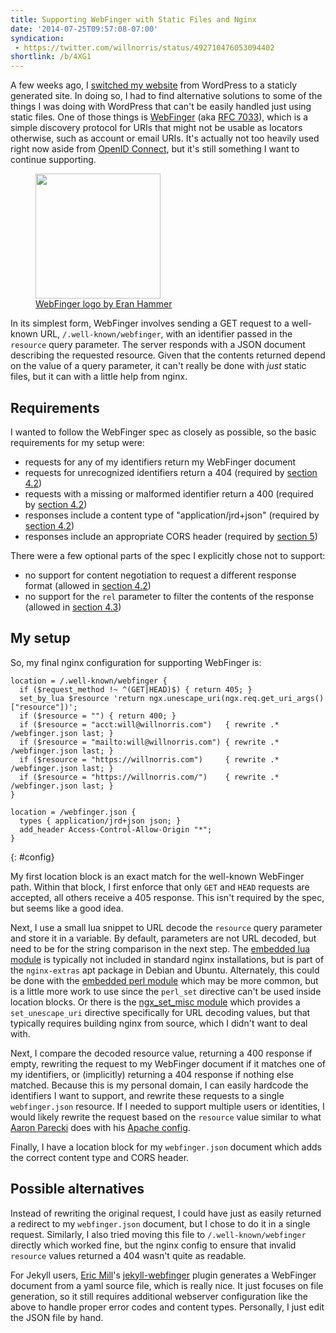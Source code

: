 ```yaml
---
title: Supporting WebFinger with Static Files and Nginx
date: '2014-07-25T09:57:08-07:00'
syndication:
 - https://twitter.com/willnorris/status/492710476053094402
shortlink: /b/4XG1
---
```


A few weeks ago, I [switched my website][] from WordPress to a staticly generated site.  In doing so, I had to find
alternative solutions to some of the things I was doing with WordPress that can't be easily handled just using static
files.  One of those things is [WebFinger][] (aka [RFC 7033][]), which is a simple discovery protocol for URIs that
might not be usable as locators otherwise, such as account or email URIs.  It's actually not too heavily used right now
aside from [OpenID Connect][], but it's still something I want to continue supporting.

<figure class="alignright">
  <img src="webfinger.svg" height="200">
  <figcaption><a href="https://github.com/webfinger/assets/tree/gh-pages/logo">WebFinger logo by Eran Hammer</a></figcaption>
</figure>

In its simplest form, WebFinger involves sending a GET request to a well-known URL, `/.well-known/webfinger`, with an
identifier passed in the `resource` query parameter.  The server responds with a JSON document describing the requested
resource.  Given that the contents returned depend on the value of a query parameter, it can't really be done with *just*
static files, but it can with a little help from nginx.

## Requirements ##

I wanted to follow the WebFinger spec as closely as possible, so the basic requirements for my setup were:

 - requests for any of my identifiers return my WebFinger document
 - requests for unrecognized identifiers return a 404 (required by [section 4.2][])
 - requests with a missing or malformed identifier return a 400 (required by [section 4.2][])
 - responses include a content type of "application/jrd+json" (required by [section 4.2][])
 - responses include an appropriate CORS header (required by [section 5][])

There were a few optional parts of the spec I explicitly chose not to support:

 - no support for content negotiation to request a different response format (allowed in [section 4.2][])
 - no support for the `rel` parameter to filter the contents of the response (allowed in [section 4.3][])

## My setup ##

So, my final nginx configuration for supporting WebFinger is:

```
location = /.well-known/webfinger {
  if ($request_method !~ ^(GET|HEAD)$) { return 405; }
  set_by_lua $resource 'return ngx.unescape_uri(ngx.req.get_uri_args()["resource"])';
  if ($resource = "") { return 400; }
  if ($resource = "acct:will@willnorris.com")   { rewrite .* /webfinger.json last; }
  if ($resource = "mailto:will@willnorris.com") { rewrite .* /webfinger.json last; }
  if ($resource = "https://willnorris.com")     { rewrite .* /webfinger.json last; }
  if ($resource = "https://willnorris.com/")    { rewrite .* /webfinger.json last; }
}

location = /webfinger.json {
  types { application/jrd+json json; }
  add_header Access-Control-Allow-Origin "*";
}
```
{: #config}

My first location block is an exact match for the well-known WebFinger path.  Within that block, I first enforce that
only `GET` and `HEAD` requests are accepted, all others receive a 405 response.  This isn't required by the spec, but
seems like a good idea.

Next, I use a small lua snippet to URL decode the `resource` query parameter and store it in a variable.  By default,
parameters are not URL decoded, but need to be for the string comparison in the next step.  The [embedded lua module][]
is typically not included in standard nginx installations, but is part of the `nginx-extras` apt package in Debian and
Ubuntu.  Alternately, this could be done with the [embedded perl module][] which may be more common, but is a little more
work to use since the `perl_set` directive can't be used inside location blocks.  Or there is the [ngx_set_misc
module][] which provides a `set_unescape_uri` directive specifically for URL decoding values, but that typically
requires building nginx from source, which I didn't want to deal with.

Next, I compare the decoded resource value, returning a 400 response if empty, rewriting the request to my WebFinger
document if it matches one of my identifiers, or (implicitly) returning a 404 response if nothing else matched.  Because
this is my personal domain, I can easily hardcode the identifiers I want to support, and rewrite these requests to a
single `webfinger.json` resource.  If I needed to support multiple users or identities, I would likely rewrite the
request based on the `resource` value similar to what [Aaron Parecki][] does with his [Apache config][].

Finally, I have a location block for my `webfinger.json` document which adds the correct content type and CORS header.

## Possible alternatives ##

Instead of rewriting the original request, I could have just as easily returned a redirect to my `webfinger.json`
document, but I chose to do it in a single request.  Similarly, I also tried moving this file to
`/.well-known/webfinger` directly which worked fine, but the nginx config to ensure that invalid `resource` values
returned a 404 wasn't quite as readable.

For Jekyll users, [Eric Mill][]'s [jekyll-webfinger][] plugin generates a WebFinger document from a yaml source file,
which is really nice.  It just focuses on file generation, so it still requires additional webserver configuration like
the above to handle proper error codes and content types.  Personally, I just edit the JSON file by hand.

[switched my website]: /2014/07/one-step-forward-two-steps-back
[WebFinger]: http://webfinger.net/
[RFC 7033]: https://tools.ietf.org/html/rfc7033
[OpenID Connect]: http://openid.net/specs/openid-connect-discovery-1_0.html
[section 4.2]: https://tools.ietf.org/html/rfc7033#section-4.2
[section 4.3]: https://tools.ietf.org/html/rfc7033#section-4.3
[section 5]: https://tools.ietf.org/html/rfc7033#section-5
[embedded lua module]: http://wiki.nginx.org/HttpLuaModule
[embedded perl module]: http://nginx.org/en/docs/http/ngx_http_perl_module.html
[ngx_set_misc module]: http://wiki.nginx.org/HttpSetMiscModule
[Aaron Parecki]: https://aaronparecki.com/
[Apache config]: https://gist.github.com/aaronpk/5846789
[Eric Mill]: https://konklone.com/
[jekyll-webfinger]: https://github.com/konklone/jekyll-webfinger
